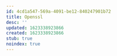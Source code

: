 ```yaml
---
id: 4cd1a547-569a-4091-be12-840247901b72
title: Openssl
desc: ''
updated: 1623338923866
created: 1623338923866
stub: true
noindex: true
---
```


